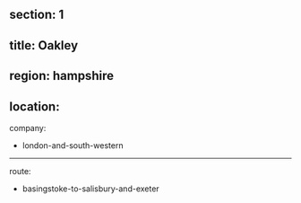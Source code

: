 ﻿section: 1
----
title: Oakley
----
region: hampshire
----
location: 
----
company:
- london-and-south-western
----
route:
- basingstoke-to-salisbury-and-exeter
